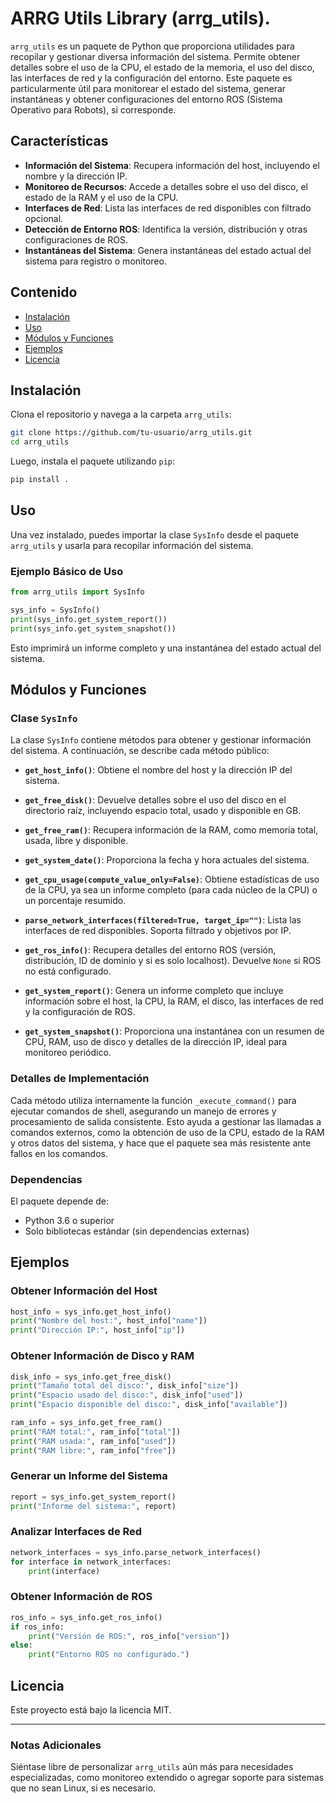 # ARRG Utils Library (arrg_utils).

`arrg_utils` es un paquete de Python que proporciona utilidades para recopilar y gestionar diversa información del sistema. Permite obtener detalles sobre el uso de la CPU, el estado de la memoria, el uso del disco, las interfaces de red y la configuración del entorno. Este paquete es particularmente útil para monitorear el estado del sistema, generar instantáneas y obtener configuraciones del entorno ROS (Sistema Operativo para Robots), si corresponde.

## Características

- **Información del Sistema**: Recupera información del host, incluyendo el nombre y la dirección IP.
- **Monitoreo de Recursos**: Accede a detalles sobre el uso del disco, el estado de la RAM y el uso de la CPU.
- **Interfaces de Red**: Lista las interfaces de red disponibles con filtrado opcional.
- **Detección de Entorno ROS**: Identifica la versión, distribución y otras configuraciones de ROS.
- **Instantáneas del Sistema**: Genera instantáneas del estado actual del sistema para registro o monitoreo.

## Contenido

- [Instalación](#instalación)
- [Uso](#uso)
- [Módulos y Funciones](#módulos-y-funciones)
- [Ejemplos](#ejemplos)
- [Licencia](#licencia)

## Instalación

Clona el repositorio y navega a la carpeta `arrg_utils`:

```bash
git clone https://github.com/tu-usuario/arrg_utils.git
cd arrg_utils
```

Luego, instala el paquete utilizando `pip`:

```bash
pip install .
```

## Uso

Una vez instalado, puedes importar la clase `SysInfo` desde el paquete `arrg_utils` y usarla para recopilar información del sistema.

### Ejemplo Básico de Uso

```python
from arrg_utils import SysInfo

sys_info = SysInfo()
print(sys_info.get_system_report())
print(sys_info.get_system_snapshot())
```

Esto imprimirá un informe completo y una instantánea del estado actual del sistema.

## Módulos y Funciones

### Clase `SysInfo`

La clase `SysInfo` contiene métodos para obtener y gestionar información del sistema. A continuación, se describe cada método público:

- **`get_host_info()`**: Obtiene el nombre del host y la dirección IP del sistema.
- **`get_free_disk()`**: Devuelve detalles sobre el uso del disco en el directorio raíz, incluyendo espacio total, usado y disponible en GB.
- **`get_free_ram()`**: Recupera información de la RAM, como memoria total, usada, libre y disponible.
- **`get_system_date()`**: Proporciona la fecha y hora actuales del sistema.

- **`get_cpu_usage(compute_value_only=False)`**: Obtiene estadísticas de uso de la CPU, ya sea un informe completo (para cada núcleo de la CPU) o un porcentaje resumido.
- **`parse_network_interfaces(filtered=True, target_ip="")`**: Lista las interfaces de red disponibles. Soporta filtrado y objetivos por IP.
- **`get_ros_info()`**: Recupera detalles del entorno ROS (versión, distribución, ID de dominio y si es solo localhost). Devuelve `None` si ROS no está configurado.

- **`get_system_report()`**: Genera un informe completo que incluye información sobre el host, la CPU, la RAM, el disco, las interfaces de red y la configuración de ROS.

- **`get_system_snapshot()`**: Proporciona una instantánea con un resumen de CPU, RAM, uso de disco y detalles de la dirección IP, ideal para monitoreo periódico.

### Detalles de Implementación

Cada método utiliza internamente la función `_execute_command()` para ejecutar comandos de shell, asegurando un manejo de errores y procesamiento de salida consistente. Esto ayuda a gestionar las llamadas a comandos externos, como la obtención de uso de la CPU, estado de la RAM y otros datos del sistema, y hace que el paquete sea más resistente ante fallos en los comandos.

### Dependencias

El paquete depende de:

- Python 3.6 o superior
- Solo bibliotecas estándar (sin dependencias externas)

## Ejemplos

### Obtener Información del Host

```python
host_info = sys_info.get_host_info()
print("Nombre del host:", host_info["name"])
print("Dirección IP:", host_info["ip"])
```

### Obtener Información de Disco y RAM

```python
disk_info = sys_info.get_free_disk()
print("Tamaño total del disco:", disk_info["size"])
print("Espacio usado del disco:", disk_info["used"])
print("Espacio disponible del disco:", disk_info["available"])

ram_info = sys_info.get_free_ram()
print("RAM total:", ram_info["total"])
print("RAM usada:", ram_info["used"])
print("RAM libre:", ram_info["free"])
```

### Generar un Informe del Sistema

```python
report = sys_info.get_system_report()
print("Informe del sistema:", report)
```

### Analizar Interfaces de Red

```python
network_interfaces = sys_info.parse_network_interfaces()
for interface in network_interfaces:
    print(interface)
```

### Obtener Información de ROS

```python
ros_info = sys_info.get_ros_info()
if ros_info:
    print("Versión de ROS:", ros_info["version"])
else:
    print("Entorno ROS no configurado.")
```

## Licencia

Este proyecto está bajo la licencia MIT.

---

### Notas Adicionales

Siéntase libre de personalizar `arrg_utils` aún más para necesidades especializadas, como monitoreo extendido o agregar soporte para sistemas que no sean Linux, si es necesario.
